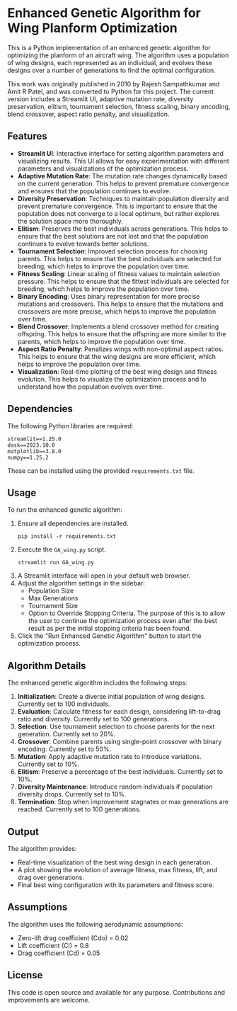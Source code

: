 # Enhanced Genetic Algorithm for Wing Planform Optimization

This is a Python implementation of an enhanced genetic algorithm for optimizing the planform of an aircraft wing. The algorithm uses a population of wing designs, each represented as an individual, and evolves these designs over a number of generations to find the optimal configuration.

This work was originally published in 2010 by Rajesh Sampathkumar and Amit R Patel, and was converted to Python for this project. The current version includes a Streamlit UI, adaptive mutation rate, diversity preservation, elitism, tournament selection, fitness scaling, binary encoding, blend crossover, aspect ratio penalty, and visualization.

## Features

- **Streamlit UI**: Interactive interface for setting algorithm parameters and visualizing results. This UI allows for easy experimentation with different parameters and visualizations of the optimization process.
- **Adaptive Mutation Rate**: The mutation rate changes dynamically based on the current generation. This helps to prevent premature convergence and ensures that the population continues to evolve.
- **Diversity Preservation**: Techniques to maintain population diversity and prevent premature convergence. This is important to ensure that the population does not converge to a local optimum, but rather explores the solution space more thoroughly.
- **Elitism**: Preserves the best individuals across generations. This helps to ensure that the best solutions are not lost and that the population continues to evolve towards better solutions.   
- **Tournament Selection**: Improved selection process for choosing parents. This helps to ensure that the best individuals are selected for breeding, which helps to improve the population over time.
- **Fitness Scaling**: Linear scaling of fitness values to maintain selection pressure. This helps to ensure that the fittest individuals are selected for breeding, which helps to improve the population over time.
- **Binary Encoding**: Uses binary representation for more precise mutations and crossovers. This helps to ensure that the mutations and crossovers are more precise, which helps to improve the population over time.
- **Blend Crossover**: Implements a blend crossover method for creating offspring. This helps to ensure that the offspring are more similar to the parents, which helps to improve the population over time.
- **Aspect Ratio Penalty**: Penalizes wings with non-optimal aspect ratios. This helps to ensure that the wing designs are more efficient, which helps to improve the population over time.
- **Visualization**: Real-time plotting of the best wing design and fitness evolution. This helps to visualize the optimization process and to understand how the population evolves over time.

## Dependencies

The following Python libraries are required:
```
streamlit==1.25.0
dask==2023.10.0
matplotlib==3.8.0
numpy==1.25.2
```

These can be installed using the provided `requirements.txt` file.

## Usage

To run the enhanced genetic algorithm:

1. Ensure all dependencies are installed.
    ```
    pip install -r requirements.txt
    ```
2. Execute the `GA_wing.py` script. 
    ```
    streamlit run GA_wing.py
    ```
3. A Streamlit interface will open in your default web browser.
4. Adjust the algorithm settings in the sidebar:
   - Population Size
   - Max Generations
   - Tournament Size
   - Option to Override Stopping Criteria. The purpose of this is to allow the user to continue the optimization process even after the best result as per the initial stopping criteria has been found.
5. Click the "Run Enhanced Genetic Algorithm" button to start the optimization process.

## Algorithm Details

The enhanced genetic algorithm includes the following steps:

1. **Initialization**: Create a diverse initial population of wing designs. Currently set to 100 individuals.
2. **Evaluation**: Calculate fitness for each design, considering lift-to-drag ratio and diversity. Currently set to 100 generations.
3. **Selection**: Use tournament selection to choose parents for the next generation. Currently set to 20%.
4. **Crossover**: Combine parents using single-point crossover with binary encoding. Currently set to 50%.
5. **Mutation**: Apply adaptive mutation rate to introduce variations. Currently set to 10%.
6. **Elitism**: Preserve a percentage of the best individuals. Currently set to 10%.
7. **Diversity Maintenance**: Introduce random individuals if population diversity drops. Currently set to 10%.
8. **Termination**: Stop when improvement stagnates or max generations are reached. Currently set to 100 generations.

## Output

The algorithm provides:
- Real-time visualization of the best wing design in each generation.
- A plot showing the evolution of average fitness, max fitness, lift, and drag over generations.
- Final best wing configuration with its parameters and fitness score.

## Assumptions

The algorithm uses the following aerodynamic assumptions:
- Zero-lift drag coefficient (Cdo) = 0.02
- Lift coefficient (Cl) = 0.8
- Drag coefficient (Cd) = 0.05

## License

This code is open source and available for any purpose. Contributions and improvements are welcome.
